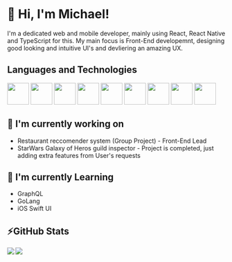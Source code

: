 # 👋 Hi, I'm Michael!

I'm a dedicated web and mobile developer, mainly using React, React Native and TypeScript for this. My main focus is Front-End developemnt, designing good looking and intuitive UI's and devliering an amazing UX.

## Languages and Technologies

<div>
	<img src="https://cdn2.iconfinder.com/data/icons/designer-skills/128/react-512.png" width="50" height="50"/>
	<img src="https://logos-download.com/wp-content/uploads/2017/07/HTML5_badge.png" width="50" height="50"/>
	<img src="https://verekia.com/_pages/css3/introduction-css3/img/css3-logo.png" width="50" height="50"/>
	<img src="https://pluspng.com/img-png/javascript-vector-png-javascript-vector-logo-600.png" width="50" height="50"/>
	<img src="https://www.software-architects.com/content/images/blog/2016/12/typescript-logo.png" width="50" height="50"/>
	<img src="https://external-content.duckduckgo.com/iu/?u=https%3A%2F%2Fseeklogo.com%2Fimages%2FN%2Fnodejs-logo-FBE122E377-seeklogo.com.png&f=1&nofb=1" width="50" height="50"/>
	<img src="https://seeklogo.com/images/C/c-sharp-c-logo-02F17714BA-seeklogo.com.png" height="50"/>
	<img src="https://i.imgur.com/QbSM4UT.png" height="50"/>
	<img src="https://i.imgur.com/4ykDXUE.png" height="50"/>
</div>

## 🔭 I'm currently working on

- Restaurant reccomender system (Group Project) - Front-End Lead
- StarWars Galaxy of Heros guild inspector - Project is completed, just adding extra features from User's requests
  
  
 ## 🌱 I'm currently Learning

- GraphQL
- GoLang
- iOS Swift UI

## ⚡GitHub Stats
<!-- Stats -->
<!-- Credit to https://github.com/anuraghazra/github-readme-stats -->
<div>
    <img align="left" src="https://github-readme-stats.vercel.app/api?username=mbruty&count_private=true&show_icons=true&theme=react" />
    <img align="left" src="https://github-readme-stats.vercel.app/api/top-langs/?username=mbruty&langs_count=5&theme=react" />
</div>
